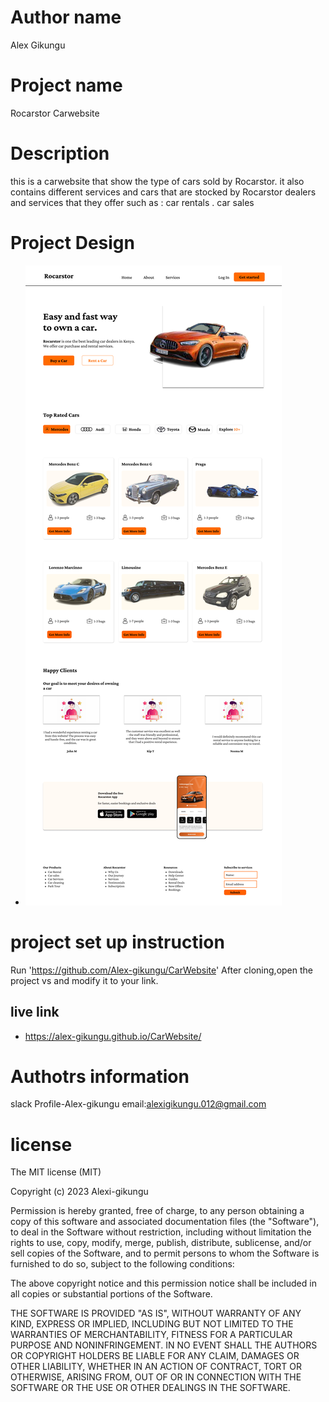 # Author name
 
 Alex Gikungu 
 # Project name
  Rocarstor Carwebsite 

 # Description
 this is a carwebsite that show the type of cars sold by Rocarstor.
 it also contains different services and cars that are stocked by Rocarstor dealers and services that they offer such as :
                                              car rentals .
                                              car sales

 # Project Design
 - ![](/design.png)                                                                           
 # project set up instruction
   Run 'https://github.com/Alex-gikungu/CarWebsite'
    After cloning,open the project vs and modify it to your link.
 ## live link 
  - https://alex-gikungu.github.io/CarWebsite/
 # Authotrs information
 slack Profile-Alex-gikungu
  email:alexigikungu.012@gmail.com
   # license 
   The MIT license (MIT)
    
Copyright (c) 2023 Alexi-gikungu

Permission is hereby granted, free of charge, to any person obtaining
a copy of this software and associated documentation files (the
"Software"), to deal in the Software without restriction, including
without limitation the rights to use, copy, modify, merge, publish,
distribute, sublicense, and/or sell copies of the Software, and to
permit persons to whom the Software is furnished to do so, subject to
the following conditions:

The above copyright notice and this permission notice shall be
included in all copies or substantial portions of the Software.

THE SOFTWARE IS PROVIDED "AS IS", WITHOUT WARRANTY OF ANY KIND,
EXPRESS OR IMPLIED, INCLUDING BUT NOT LIMITED TO THE WARRANTIES OF
MERCHANTABILITY, FITNESS FOR A PARTICULAR PURPOSE AND
NONINFRINGEMENT. IN NO EVENT SHALL THE AUTHORS OR COPYRIGHT HOLDERS BE
LIABLE FOR ANY CLAIM, DAMAGES OR OTHER LIABILITY, WHETHER IN AN ACTION
OF CONTRACT, TORT OR OTHERWISE, ARISING FROM, OUT OF OR IN CONNECTION
WITH THE SOFTWARE OR THE USE OR OTHER DEALINGS IN THE SOFTWARE.
 